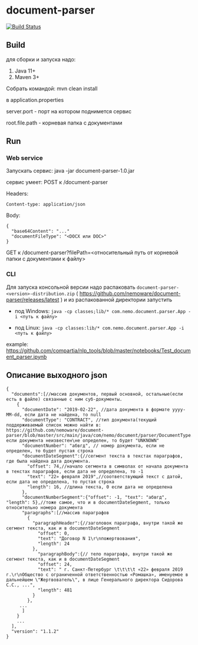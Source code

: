# document-parser


[![Build Status](https://travis-ci.com/nemoware/document-parser.svg?branch=master)](https://travis-ci.com/nemoware/document-parser)

## Build
для сборки и запуска надо:
1. Java 11+
2. Maven 3+

Собрать командой: mvn clean install

в application.properties

server.port - порт на котором поднимется сервис

root.file.path - корневая папка с документами

## Run
### Web service
Запускать сервис: java -jar document-parser-1.0.jar

сервис умеет:
POST к /document-parser

Headers:
```
Content-type: application/json
```
Body:
```
{
  "base64Content": "..."
  "documentFileType": "<DOCX или DOC>"
}
```

GET к /document-parser?filePath=<относительный путь от корневой папки с документами к файлу>

### CLI
Для запуска консольной версии надо распаковать `document-parser-<version>-distribution.zip` ( https://github.com/nemoware/document-parser/releases/latest )
и из распакованной директории запустить 

- под Windows: `java -cp classes;lib/* com.nemo.document.parser.App -i <путь к файлу>`

- под Linux: `java -cp classes:lib/* com.nemo.document.parser.App -i <путь к файлу>`

example: https://github.com/compartia/nlp_tools/blob/master/notebooks/Test_document_parser.ipynb

## Описание выходного json

```
{
  "documents":[//массив документов, первый основной, остальные(если есть в файле) связанные с ним суб-документы.
    {
      "documentDate": "2019-02-22", //дата документа в формате yyyy-MM-dd, если дата не найдена, то null
      "documentType": "CONTRACT", //тип документа(текущий поддерживаемый список можно найти в: https://github.com/nemoware/document-parser/blob/master/src/main/java/com/nemo/document/parser/DocumentType.java), если документа неизвестен\не определен, то будет "UNKNOWN"
      "documentNumber": "абвгд", // номер документа, если не определен, то будет пустая строка
      "documentDateSegment":{//сегмент текста в текстах параграфов, где была найдена дата документа.
        "offset": 74,//начало сегмента в символах от начала документа в текстах параграфов, если дата не определена, то -1
        "text": "22» февраля 2019",//соответствующий текст с датой, если дата не определена, то пустая строка
        "length": 16, //длина текста, 0 если дата не определена
      },
      "documentNumberSegment":{"offset": -1, "text": "абвгд", "length": 5},//тоже самое, что и в documentDateSegment, только относительно номера документа
      "paragraphs":[//массив параграфов
        {
          "paragraphHeader":{//заголовок параграфа, внутри такой же сегмент текста, как и в documentDateSegment
            "offset": 0,
            "text": "Договор N 1\r\nпожертвования",
            "length": 24
          },
            "paragraphBody":{// тело параграфа, внутри такой же сегмент текста, как и в documentDateSegment
            "offset": 24,
            "text": " г. Санкт-Петербург \t\t\t\t «22» февраля 2019 г.\r\nОбщество с ограниченной ответственностью «Ромашка», именуемое в дальнейшем \"Жертвователь\", в лице Генерального директора Сидорова С.С., ...",
            "length": 481
          }
        },
     ...
      ]
    }
    ...
  ],
  "version": "1.1.2"
}
```
